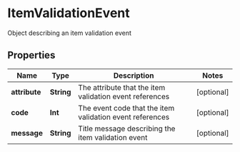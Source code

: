 

# ItemValidationEvent

Object describing an item validation event

## Properties

Name | Type | Description | Notes
------------ | ------------- | ------------- | -------------
**attribute** | **String** | The attribute that the item validation event references |  [optional]
**code** | **Int** | The event code that the item validation event references |  [optional]
**message** | **String** | Title message describing the item validation event |  [optional]



